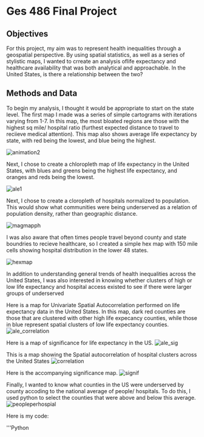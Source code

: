 # Ges 486 Final Project

## Objectives

For this project, my aim was to represent health inequalities through a geospatial perspective. By using spatial statistics, as well as a series of stylistic maps, I wanted to crreate an analysis oflife expectancy and healthcare availability that was both analytical and approachable. In the United States, is there a relationship between the two?

## Methods and Data

To begin my analysis, I thought it would be appropriate to start on the state level. The first map I made was a series of simple cartograms with iterations varying from 1-7. In this map, the most bloated regions are those with the highest sq mile/ hospital ratio (furthest expected distance to travel to reciieve medical attention). This map also shows average life expectancy by state, with red being the lowest, and blue being the highest.

![animation2](https://user-images.githubusercontent.com/42807663/50254806-81080700-03bd-11e9-9b8d-f47b52f18508.gif)

Next, I chose  to create a chloropleth map of life expectancy in the United States, with blues and greens being the highest life expectancy, and oranges and reds being the lowest.

![ale1](https://user-images.githubusercontent.com/42807663/50254795-78afcc00-03bd-11e9-8363-c34df0c7175c.jpg)

Next, I chose to create a cloropleth of hospitals normalized to population. This would show what communities were being underserved as a relation of population density, rather than geographic distance.

![magmapph](https://user-images.githubusercontent.com/42807663/50255390-a85fd380-03bf-11e9-86fc-76fba8493e7b.jpg)

I was also aware that often times people travel beyond county and state boundries to recieve healthcare, so I created a simple hex map with 150 mile cells showing hospital distribution in the lower 48 states.

![hexmap](https://user-images.githubusercontent.com/42807663/50255386-a433b600-03bf-11e9-8073-67d4ebf6d768.jpg)

In addition to understanding general trends of health inequalities across the United States, I was also interested in knowing whether clusters of high or low life expectancy and hospital access existed to see if there were larger groups of underserved 

Here is a map for Univariate Spatial Autocorrelation performed on life expectancy data in the United States. In this map, dark red counties are those that are clustered with other high life expecancy counties, while those in blue represent spatial clusters of low life expectancy counties.
![ale_correlation](https://user-images.githubusercontent.com/42807663/50254845-9f6e0280-03bd-11e9-911f-c5b0e6d6068a.png)

Here is a map of significance for life expectancy in the US.
![ale_sig](https://user-images.githubusercontent.com/42807663/50257184-23c58300-03c8-11e9-8f5a-47820e0cb0d0.png)

This is a map showing the Spatial autocorrelation of hospital clusters across the United States
![correlation](https://user-images.githubusercontent.com/42807663/50254866-b280d280-03bd-11e9-810e-60f697edfd5a.png)

Here is the accompanying significance map.
![signif](https://user-images.githubusercontent.com/42807663/50257186-258f4680-03c8-11e9-84a5-991fff0c336a.png)

Finally, I wanted to know what counties in the US were underserved by county accoding to the national average of people/ hospitals. To do this, I used python to select the counties that were above and below this average.
![peopleperhospial](https://user-images.githubusercontent.com/42807663/50255402-b57cc280-03bf-11e9-8f90-a92d508bb989.jpg)

Here is my code:

'''Python

